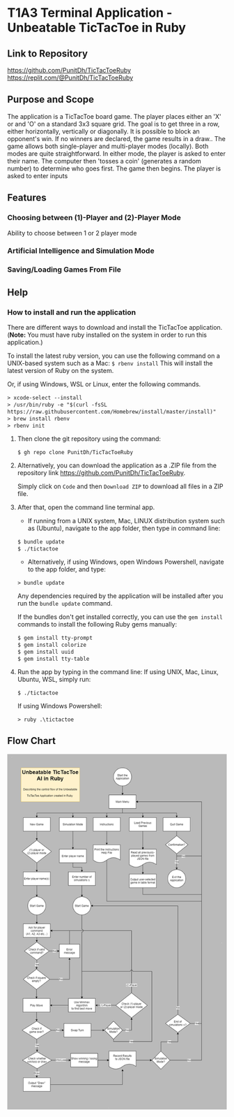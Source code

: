 # T1A3 Terminal Application - Unbeatable TicTacToe in Ruby

## Link to Repository
https://github.com/PunitDh/TicTacToeRuby
https://replit.com/@PunitDh/TicTacToeRuby

## Purpose and Scope
The application is a TicTacToe board game. The player places either an 'X' or and 'O' on a standard 3x3 square grid. The goal is to get three in a row, either horizontally, vertically or diagonally. It is possible to block an opponent's win. If no winners are declared, the game results in a draw..
The game allows both single-player and multi-player modes (locally). Both modes are quite straightforward. In either mode, the player is asked to enter their name. The computer then 'tosses a coin' (generates a random number) to determine who goes first.
The game then begins. The player is asked to enter inputs 

## Features
### Choosing between (1)-Player and (2)-Player Mode
Ability to choose between 1 or 2 player mode

### Artificial Intelligence and Simulation Mode


### Saving/Loading Games From File


## Help
### How to install and run the application
There are different ways to download and install the TicTacToe application. (**Note:** You must have ruby installed on the system in order to run this application.)

To install the latest ruby version, you can use the following command on a UNIX-based system such as a Mac:
    ```
    $ rbenv install
    ```
This will install the latest version of Ruby on the system.

Or, if using Windows, WSL or Linux, enter the following commands.
    
    > xcode-select --install
    > /usr/bin/ruby -e "$(curl -fsSL https://raw.githubusercontent.com/Homebrew/install/master/install)"
    > brew install rbenv
    > rbenv init
    

1. Then clone the git repository using the command:
    ``` wsl
    $ gh repo clone PunitDh/TicTacToeRuby
    ```
1. Alternatively, you can download the application as a .ZIP file from the repository link https://github.com/PunitDh/TicTacToeRuby.

    Simply click on `Code` and then `Download ZIP` to download all files in a ZIP file.

2. After that, open the command line terminal app.

    - If running from a UNIX system, Mac, LINUX distribution system such as (Ubuntu), navigate to the app folder, then type in command line:

    ```
    $ bundle update
    $ ./tictactoe
    ```

    - Alternatively, if using Windows, open Windows Powershell, navigate to the app folder, and type:
    ```
    > bundle update
    
    ```
    Any dependencies required by the application will be installed after you run the `bundle update` command.

    If the bundles don't get installed correctly, you can use the `gem install` commands to install the following Ruby gems manually:

    ```
    $ gem install tty-prompt
    $ gem install colorize
    $ gem install uuid
    $ gem install tty-table
    ```
3. Run the app by typing in the command line:
    If using UNIX, Mac, Linux, Ubuntu, WSL, simply run:
    ```
    $ ./tictactoe
    ```

    If using Windows Powershell:
    ```
    > ruby .\tictactoe
    ```
## Flow Chart
![](docs/control-flow.png)

## 